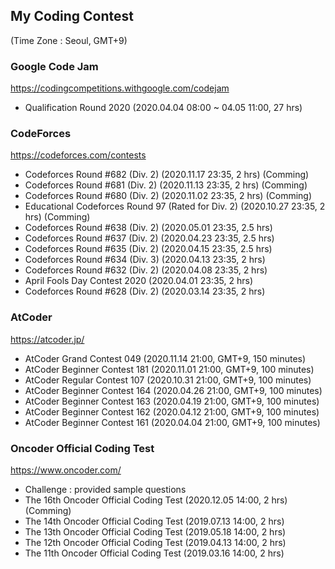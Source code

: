 ## My Coding Contest
(Time Zone : Seoul, GMT+9)


### Google Code Jam
https://codingcompetitions.withgoogle.com/codejam
- Qualification Round 2020 (2020.04.04 08:00 ~ 04.05 11:00, 27 hrs)


### CodeForces
https://codeforces.com/contests
- Codeforces Round #682 (Div. 2) (2020.11.17 23:35, 2 hrs) (Comming)
- Codeforces Round #681 (Div. 2) (2020.11.13 23:35, 2 hrs) (Comming)
- Codeforces Round #680 (Div. 2) (2020.11.02 23:35, 2 hrs) (Comming)
- Educational Codeforces Round 97 (Rated for Div. 2) (2020.10.27 23:35, 2 hrs) (Comming)
- Codeforces Round #638 (Div. 2) (2020.05.01 23:35, 2.5 hrs)
- Codeforces Round #637 (Div. 2) (2020.04.23 23:35, 2.5 hrs)
- Codeforces Round #635 (Div. 2) (2020.04.15 23:35, 2.5 hrs)
- Codeforces Round #634 (Div. 3) (2020.04.13 23:35, 2 hrs)
- Codeforces Round #632 (Div. 2) (2020.04.08 23:35, 2 hrs)
- April Fools Day Contest 2020 (2020.04.01 23:35, 2 hrs)
- Codeforces Round #628 (Div. 2) (2020.03.14 23:35, 2 hrs)


### AtCoder
https://atcoder.jp/
- AtCoder Grand Contest 049 (2020.11.14 21:00, GMT+9, 150 minutes)
- AtCoder Beginner Contest 181 (2020.11.01 21:00, GMT+9, 100 minutes)
- AtCoder Regular Contest 107 (2020.10.31 21:00, GMT+9, 100 minutes)
- AtCoder Beginner Contest 164 (2020.04.26 21:00, GMT+9, 100 minutes)
- AtCoder Beginner Contest 163 (2020.04.19 21:00, GMT+9, 100 minutes)
- AtCoder Beginner Contest 162 (2020.04.12 21:00, GMT+9, 100 minutes)
- AtCoder Beginner Contest 161 (2020.04.04 21:00, GMT+9, 100 minutes)


### Oncoder Official Coding Test
https://www.oncoder.com/
- Challenge : provided sample questions
- The 16th Oncoder Official Coding Test (2020.12.05 14:00, 2 hrs) (Comming)
- The 14th Oncoder Official Coding Test (2019.07.13 14:00, 2 hrs)
- The 13th Oncoder Official Coding Test (2019.05.18 14:00, 2 hrs)
- The 12th Oncoder Official Coding Test (2019.04.13 14:00, 2 hrs)
- The 11th Oncoder Official Coding Test (2019.03.16 14:00, 2 hrs)
